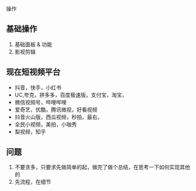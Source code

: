 操作

## 基础操作

1. 基础面板 & 功能
2. 影视剪辑

## 现在短视频平台

- 抖音，快手，小红书
- UC,夸克，拼多多，百度极速版，支付宝，淘宝，
- 微信视频号，哔哩哔哩
- 爱奇艺，优酷，腾讯微视，好看视频
- 抖音火山版，西瓜视频，秒拍，最右，
- 全民小视频，美拍，小咖秀
- 梨视频，知乎

## 问题

1. 不要贪多，只要求先做简单的起，做完了做个总结，在思考一下如何实现其他的
2. 先流程，在细节
